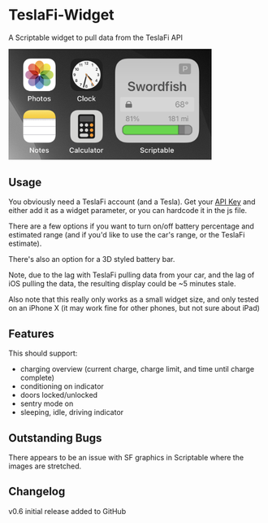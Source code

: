 # TeslaFi-Widget
A Scriptable widget to pull data from the TeslaFi API

<img src="TeslaFi_Screen.jpg" width="400" />

## Usage
You obviously need a TeslaFi account (and a Tesla). Get your [API Key](https://teslafi.com/api.php) and either add it as a widget parameter, or you can hardcode it in the js file.

There are a few options if you want to turn on/off battery percentage and estimated range (and if you'd like to use the car's range, or the TeslaFi estimate).

There's also an option for a 3D styled battery bar.

Note, due to the lag with TeslaFi pulling data from your car, and the lag of iOS pulling the data, the resulting display could be ~5 minutes stale.

Also note that this really only works as a small widget size, and only tested on an iPhone X (it may work fine for other phones, but not sure about iPad)

## Features

This should support:
* charging overview (current charge, charge limit, and time until charge complete)
* conditioning on indicator
* doors locked/unlocked
* sentry mode on
* sleeping, idle, driving indicator

## Outstanding Bugs

There appears to be an issue with SF graphics in Scriptable where the images are stretched. 

## Changelog

v0.6 initial release added to GitHub
